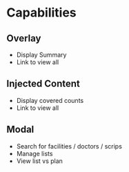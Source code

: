 # Capabilities

## Overlay

* Display Summary
* Link to view all

## Injected Content

* Display covered counts
* Link to view all

## Modal

* Search for facilities / doctors / scrips
* Manage lists
* View list vs plan
